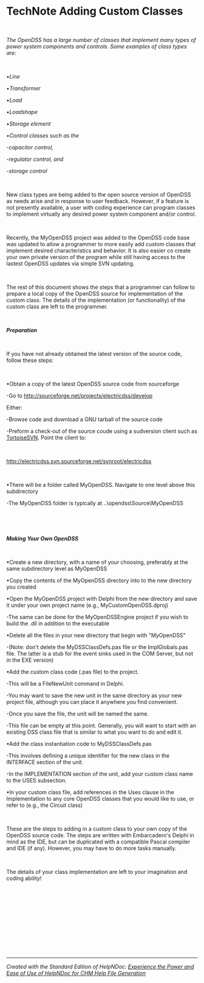 # TechNote Adding Custom Classes

&nbsp;

*The OpenDSS has a large number of classes that implement many types of power system components and controls. Some examples of class types are:*

&nbsp;

•*Line*

•*Transformer*

•*Load*

•*Loadshape*

•*Storage element*

•*Control classes such as the*

*\-capacitor control,*

*\-regulator control, and*

*\-storage control*

&nbsp;

New class types are being added to the open source version of OpenDSS as needs arise and in response to user feedback. However, if a feature is not presently available, a user with coding experience can program classes to implement virtually any desired power system component and/or control.

&nbsp;

Recently, the MyOpenDSS project was added to the OpenDSS code base was updated to allow a programmer to more easily add custom classes that implement desired characteristics and behavior. It is also easier co create your own private version of the program while still having access to the lastest OpenDSS updates via simple SVN updating.

&nbsp;

The rest of this document shows the steps that a programmer can follow to prepare a local copy of the OpenDSS source for implementation of the custom class. The details of the implementation (or functionality) of the custom class are left to the programmer.

&nbsp;

***Preparation***

&nbsp;

If you have not already obtained the latest version of the source code, follow these steps:

&nbsp;

•Obtain a copy of the latest OpenDSS source code from sourceforge

\-Go to http://sourceforge.net/projects/electricdss/develop

Either:

\-Browse code and download a GNU tarball of the source code

\-Preform a check-out of the source coude using a sudversion client such as [TortoiseSVN](<https://tortoisesvn.net/>). Point the client to:&nbsp;

&nbsp;

http://electricdss.svn.sourceforge.net/svnroot/electricdss

&nbsp;

•There will be a folder called MyOpenDSS. Navigate to one level above this subdirectory

\-The MyOpenDSS folder is typically at ..\\opendss\\Source\\MyOpenDSS

&nbsp;

&nbsp;

***Making Your Own OpenDSS***

&nbsp;

•Create a new directory, with a name of your choosing, preferably at the same subdirectory level as MyOpenDSS

•Copy the contents of the MyOpenDSS directory into to the new directory you created

•Open the MyOpenDSS project with Delphi from the new directory and save it under your own project name (e.g., MyCustomOpenDSS.dproj)

\-The same can be done for the MyOpenDSSEngine project if you wish to build the .dll in addition to the executable

•Delete all the files in your new directory that begin with "MyOpenDSS"

\-(Note: don't delete the MyDSSClassDefs.pas file or the ImplGlobals.pas file. The latter is a stub for the event sinks used in the COM Server, but not in the EXE version)

•Add the custom class code (.pas file) to the project.

\-This will be a FileNewUnit command in Delphi.

\-You may want to save the new unit in the same directory as your new project file, although you can place it anywhere you find convenient.

\-Once you save the file, the unit will be named the same.

\-This file can be empty at this point. Generally, you will want to start with an existing DSS class file that is similar to what you want to do and edit it.

•Add the class instantiation code to MyDSSClassDefs.pas

\-This involves defining a unique identifier for the new class in the INTERFACE section of the unit.

\-In the IMPLEMENTATION section of the unit, add your custom class name to the USES subsection.

•In your custom class file, add references in the Uses clause in the Implementation to any core OpenDSS classes that you would like to use, or refer to (e.g., the Circuit class)

&nbsp;

These are the steps to adding in a custom class to your own copy of the OpenDSS source code. The steps are written with Embarcadero's Delphi in mind as the IDE, but can be duplicated with a compatible Pascal compiler and IDE (if any). However, you may have to do more tasks manually.

&nbsp;

The details of your class implementation are left to your imagination and coding ability\!

&nbsp;

&nbsp;

&nbsp;

&nbsp;

&nbsp;

&nbsp;


***
_Created with the Standard Edition of HelpNDoc: [Experience the Power and Ease of Use of HelpNDoc for CHM Help File Generation](<https://www.helpndoc.com/feature-tour/create-chm-help-files/>)_

